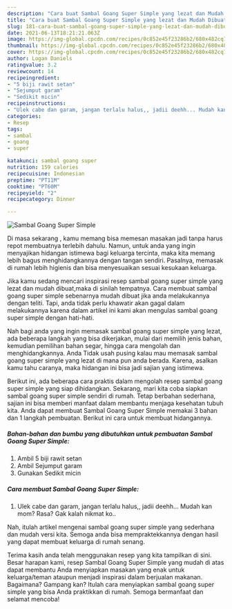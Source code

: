 ```yaml
---
description: "Cara buat Sambal Goang Super Simple yang lezat dan Mudah Dibuat"
title: "Cara buat Sambal Goang Super Simple yang lezat dan Mudah Dibuat"
slug: 181-cara-buat-sambal-goang-super-simple-yang-lezat-dan-mudah-dibuat
date: 2021-06-13T18:21:21.063Z
image: https://img-global.cpcdn.com/recipes/0c852e45f23286b2/680x482cq70/sambal-goang-super-simple-foto-resep-utama.jpg
thumbnail: https://img-global.cpcdn.com/recipes/0c852e45f23286b2/680x482cq70/sambal-goang-super-simple-foto-resep-utama.jpg
cover: https://img-global.cpcdn.com/recipes/0c852e45f23286b2/680x482cq70/sambal-goang-super-simple-foto-resep-utama.jpg
author: Logan Daniels
ratingvalue: 3.2
reviewcount: 14
recipeingredient:
- "5 biji rawit setan"
- "Sejumput garam"
- "Sedikit micin"
recipeinstructions:
- "Ulek cabe dan garam, jangan terlalu halus,, jadii deehh... Mudah kan mom? Rasa? Gak kalah nikmat ko.."
categories:
- Resep
tags:
- sambal
- goang
- super

katakunci: sambal goang super 
nutrition: 159 calories
recipecuisine: Indonesian
preptime: "PT11M"
cooktime: "PT60M"
recipeyield: "2"
recipecategory: Dinner

---
```



![Sambal Goang Super Simple](https://img-global.cpcdn.com/recipes/0c852e45f23286b2/680x482cq70/sambal-goang-super-simple-foto-resep-utama.jpg)

Di masa  sekarang , kamu memang bisa memesan masakan jadi tanpa harus repot membuatnya terlebih dahulu. Namun, untuk anda yang ingin menyajikan hidangan istimewa bagi keluarga tercinta, maka kita memang lebih bagus menghidangkannya dengan tangan sendiri. Pasalnya, memasak di rumah lebih higienis dan bisa menyesuaikan sesuai kesukaan keluarga.

Jika kamu sedang mencari inspirasi resep sambal goang super simple yang lezat dan mudah dibuat,maka di sinilah tempatnya. Cara membuat sambal goang super simple  sebenarnya mudah dibuat jika anda melakukannya dengan teliti. Tapi, anda tidak perlu khawatir akan gagal dalam melakukannya 
karena dalam artikel ini kami akan mengulas sambal goang super simple dengan hati-hati.  



Nah bagi anda yang ingin memasak sambal goang super simple yang lezat, ada beberapa langkah yang bisa dikerjakan, mulai dari memilih jenis bahan, kemudian pemilihan bahan segar, hingga cara mengolah dan menghidangkannya. Anda Tidak usah pusing kalau mau memasak sambal goang super simple yang lezat di mana pun anda berada. Karena, asalkan kamu  tahu caranya, maka hidangan ini bisa jadi sajian yang istimewa.

Berikut ini, ada beberapa cara praktis  dalam mengolah resep sambal goang super simple yang siap dihidangkan. Sekarang, mari kita coba siapkan sambal goang super simple sendiri di rumah. Tetap berbahan sederhana, sajian ini bisa memberi manfaat dalam membantu menjaga kesehatan tubuh kita. Anda dapat membuat Sambal Goang Super Simple memakai 3 bahan dan 1 langkah pembuatan. Berikut ini cara untuk membuat hidangannya.

<!--inarticleads1-->

##### Bahan-bahan dan bumbu yang dibutuhkan untuk pembuatan Sambal Goang Super Simple:

1. Ambil 5 biji rawit setan
1. Ambil Sejumput garam
1. Gunakan Sedikit micin




<!--inarticleads2-->

##### Cara membuat Sambal Goang Super Simple:

1. Ulek cabe dan garam, jangan terlalu halus,, jadii deehh... Mudah kan mom? Rasa? Gak kalah nikmat ko..




Nah, itulah artikel mengenai  sambal goang super simple  yang sederhana dan mudah versi kita. Semoga anda bisa mempraktekkannya dengan hasil yang dapat membuat keluarga di rumah senang. 

Terima kasih anda telah menggunakan resep yang kita tampilkan di sini. Besar harapan kami, resep  Sambal Goang Super Simple yang mudah di atas dapat membantu Anda menyiapkan masakan yang enak untuk keluarga/teman ataupun menjadi inspirasi dalam berjualan makanan. Bagaimana? Gampang kan? Itulah cara menyiapkan sambal goang super simple yang bisa Anda praktikkan di rumah. Semoga bermanfaat dan selamat mencoba!

